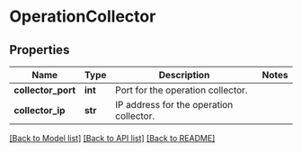 # OperationCollector

## Properties
Name | Type | Description | Notes
------------ | ------------- | ------------- | -------------
**collector_port** | **int** | Port for the operation collector. | 
**collector_ip** | **str** | IP address for the operation collector. | 

[[Back to Model list]](../README.md#documentation-for-models) [[Back to API list]](../README.md#documentation-for-api-endpoints) [[Back to README]](../README.md)

